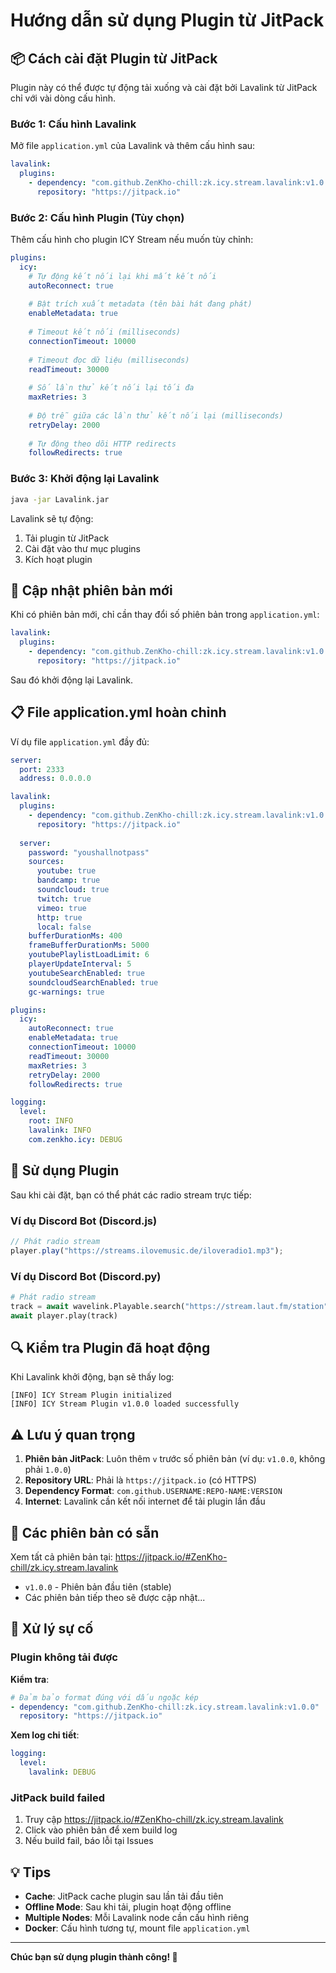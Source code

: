 # Hướng dẫn sử dụng Plugin từ JitPack

## 📦 Cách cài đặt Plugin từ JitPack

Plugin này có thể được tự động tải xuống và cài đặt bởi Lavalink từ JitPack chỉ với vài dòng cấu hình.

### Bước 1: Cấu hình Lavalink

Mở file `application.yml` của Lavalink và thêm cấu hình sau:

```yaml
lavalink:
  plugins:
    - dependency: "com.github.ZenKho-chill:zk.icy.stream.lavalink:v1.0.4"
      repository: "https://jitpack.io"
```

### Bước 2: Cấu hình Plugin (Tùy chọn)

Thêm cấu hình cho plugin ICY Stream nếu muốn tùy chỉnh:

```yaml
plugins:
  icy:
    # Tự động kết nối lại khi mất kết nối
    autoReconnect: true
    
    # Bật trích xuất metadata (tên bài hát đang phát)
    enableMetadata: true
    
    # Timeout kết nối (milliseconds)
    connectionTimeout: 10000
    
    # Timeout đọc dữ liệu (milliseconds)
    readTimeout: 30000
    
    # Số lần thử kết nối lại tối đa
    maxRetries: 3
    
    # Độ trễ giữa các lần thử kết nối lại (milliseconds)
    retryDelay: 2000
    
    # Tự động theo dõi HTTP redirects
    followRedirects: true
```

### Bước 3: Khởi động lại Lavalink

```bash
java -jar Lavalink.jar
```

Lavalink sẽ tự động:
1. Tải plugin từ JitPack
2. Cài đặt vào thư mục plugins
3. Kích hoạt plugin

## 🔄 Cập nhật phiên bản mới

Khi có phiên bản mới, chỉ cần thay đổi số phiên bản trong `application.yml`:

```yaml
lavalink:
  plugins:
    - dependency: "com.github.ZenKho-chill:zk.icy.stream.lavalink:v1.0.4"
      repository: "https://jitpack.io"
```

Sau đó khởi động lại Lavalink.

## 📋 File application.yml hoàn chỉnh

Ví dụ file `application.yml` đầy đủ:

```yaml
server:
  port: 2333
  address: 0.0.0.0

lavalink:
  plugins:
    - dependency: "com.github.ZenKho-chill:zk.icy.stream.lavalink:v1.0.4"
      repository: "https://jitpack.io"
  
  server:
    password: "youshallnotpass"
    sources:
      youtube: true
      bandcamp: true
      soundcloud: true
      twitch: true
      vimeo: true
      http: true
      local: false
    bufferDurationMs: 400
    frameBufferDurationMs: 5000
    youtubePlaylistLoadLimit: 6
    playerUpdateInterval: 5
    youtubeSearchEnabled: true
    soundcloudSearchEnabled: true
    gc-warnings: true

plugins:
  icy:
    autoReconnect: true
    enableMetadata: true
    connectionTimeout: 10000
    readTimeout: 30000
    maxRetries: 3
    retryDelay: 2000
    followRedirects: true

logging:
  level:
    root: INFO
    lavalink: INFO
    com.zenkho.icy: DEBUG
```

## 🎯 Sử dụng Plugin

Sau khi cài đặt, bạn có thể phát các radio stream trực tiếp:

### Ví dụ Discord Bot (Discord.js)

```javascript
// Phát radio stream
player.play("https://streams.ilovemusic.de/iloveradio1.mp3");
```

### Ví dụ Discord Bot (Discord.py)

```python
# Phát radio stream
track = await wavelink.Playable.search("https://stream.laut.fm/station")
await player.play(track)
```

## 🔍 Kiểm tra Plugin đã hoạt động

Khi Lavalink khởi động, bạn sẽ thấy log:

```
[INFO] ICY Stream Plugin initialized
[INFO] ICY Stream Plugin v1.0.0 loaded successfully
```

## ⚠️ Lưu ý quan trọng

1. **Phiên bản JitPack**: Luôn thêm `v` trước số phiên bản (ví dụ: `v1.0.0`, không phải `1.0.0`)
2. **Repository URL**: Phải là `https://jitpack.io` (có HTTPS)
3. **Dependency Format**: `com.github.USERNAME:REPO-NAME:VERSION`
4. **Internet**: Lavalink cần kết nối internet để tải plugin lần đầu

## 🚀 Các phiên bản có sẵn

Xem tất cả phiên bản tại: https://jitpack.io/#ZenKho-chill/zk.icy.stream.lavalink

- `v1.0.0` - Phiên bản đầu tiên (stable)
- Các phiên bản tiếp theo sẽ được cập nhật...

## 🐛 Xử lý sự cố

### Plugin không tải được

**Kiểm tra**:
```yaml
# Đảm bảo format đúng với dấu ngoặc kép
- dependency: "com.github.ZenKho-chill:zk.icy.stream.lavalink:v1.0.0"
  repository: "https://jitpack.io"
```

**Xem log chi tiết**:
```yaml
logging:
  level:
    lavalink: DEBUG
```

### JitPack build failed

1. Truy cập https://jitpack.io/#ZenKho-chill/zk.icy.stream.lavalink
2. Click vào phiên bản để xem build log
3. Nếu build fail, báo lỗi tại Issues

## 💡 Tips

- **Cache**: JitPack cache plugin sau lần tải đầu tiên
- **Offline Mode**: Sau khi tải, plugin hoạt động offline
- **Multiple Nodes**: Mỗi Lavalink node cần cấu hình riêng
- **Docker**: Cấu hình tương tự, mount file `application.yml`

---

**Chúc bạn sử dụng plugin thành công! 🎵**
